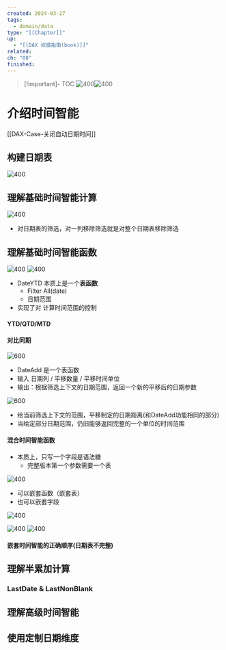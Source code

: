 ```yaml
---
created: 2024-03-27
tags:
  - domain/data
type: "[[Chapter]]"
up:
  - "[[DAX 权威指南(book)]]"
related: 
ch: "08"
finished:
---
```

> [!important]- TOC
> ![400](https://s1.vika.cn/space/2024/03/27/cc41ae99f6034290b2b5645e9a915156)![400](https://s1.vika.cn/space/2024/03/27/c940ec747d6b44d88d010cabb37a0a84)





# 介绍时间智能

[[DAX-Case-关闭自动日期时间]]



## 构建日期表

![400](https://s1.vika.cn/space/2024/03/27/dff831b108a548c395f27f48a557baf8)


## 理解基础时间智能计算

![400](https://s1.vika.cn/space/2024/03/27/7471b36bcf0f40889bdd38c309cbe372)


- 对日期表的筛选，对一列移除筛选就是对整个日期表移除筛选

## 理解基础时间智能函数

![400](https://s1.vika.cn/space/2024/03/27/f51741720c5948428a0dc774ef287638)
![400](https://s1.vika.cn/space/2024/03/27/710f1256f6554dcdba04875d93860894)

- DateYTD 本质上是一个**表函数**
	- Filter All(date)
	- 日期范围
- 实现了对 计算时间范围的控制

#### YTD/QTD/MTD



#### 对比同期

![600](https://s1.vika.cn/space/2024/03/28/68077ef44979467c824e6cc523a8b63d)

- DateAdd 是一个表函数
- 输入 日期列 / 平移数量 / 平移时间单位
- 输出：根据筛选上下文的日期范围，返回一个新的平移后的日期参数

![600](https://s1.vika.cn/space/2024/03/28/140c91e9692f4996ba3b00004d8406da)

- 给当前筛选上下文的范围，平移制定的日期距离(和DateAdd功能相同的部分)
- 当给定部分日期范围，仍旧能够返回完整的一个单位的时间范围


#### 混合时间智能函数

- 本质上，只写一个字段是语法糖
	- 完整版本第一个参数需要一个表

![400](https://s1.vika.cn/space/2024/03/28/ab1cebca6be04771aa77c5cb4cf79b17)


- 可以嵌套函数（嵌套表）
- 也可以嵌套字段

![400](https://s1.vika.cn/space/2024/03/28/a5c5e57644964cdd870e81d5395316e0)

![400](https://s1.vika.cn/space/2024/03/28/ae072eefbac14614a624c065bdb4db59)
![400](https://s1.vika.cn/space/2024/03/28/b14100871b6c4e1ea0aae4b3cbeff13d)
#### 嵌套时间智能的正确顺序(日期表不完整)



## 理解半累加计算

### LastDate & LastNonBlank





## 理解高级时间智能


## 使用定制日期维度